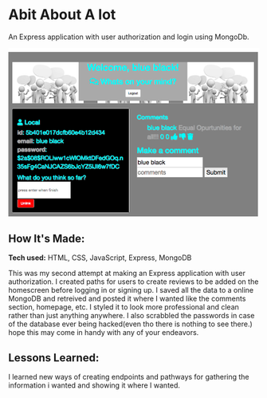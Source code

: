 # Abit About A lot
  An Express application with user authorization and login using MongoDb.


![Profilepage](AbitProPage.png)

## How It's Made:

**Tech used:** HTML, CSS, JavaScript, Express, MongoDB

This was my second attempt at making an Express application with user authorization. I created paths for users to create reviews to be added on the homescreen before logging in or signing up. I saved all the data to a online MongoDB and retreived and posted it where I wanted like the comments section, homepage, etc. I styled it to look more professional and clean rather than just anything anywhere. I also scrabbled the passwords in case of the database ever being hacked(even tho there is nothing to see there.) hope this may come in handy with any of your endeavors.

## Lessons Learned:

I learned new ways of creating endpoints and pathways for gathering the information i wanted and showing it where I wanted.
